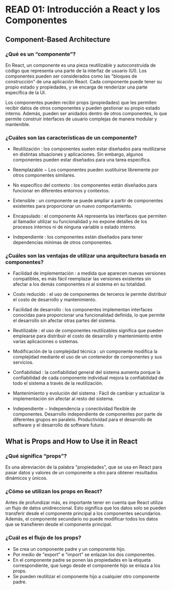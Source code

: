 # READ 01: Introducción a React y los Componentes

## Component-Based Architecture

### ¿Qué es un “componente”?
En React, un componente es una pieza reutilizable y autoconstruida de código que representa una parte de la interfaz de usuario (UI). Los componentes pueden ser considerados como las "bloques de construcción" de una aplicación React. Cada componente puede tener su propio estado y propiedades, y se encarga de renderizar una parte específica de la UI.

Los componentes pueden recibir props (propiedades) que les permiten recibir datos de otros componentes y pueden gestionar su propio estado interno. Además, pueden ser anidados dentro de otros componentes, lo que permite construir interfaces de usuario complejas de manera modular y mantenible.

### ¿Cuáles son las características de un componente?

+ Reutilización : los componentes suelen estar diseñados para reutilizarse en distintas situaciones y aplicaciones. Sin embargo, algunos componentes pueden estar diseñados para una tarea específica.

+ Reemplazable − Los componentes pueden sustituirse libremente por otros componentes similares.

+ No específico del contexto : los componentes están diseñados para funcionar en diferentes entornos y contextos.

+ Extensible : un componente se puede ampliar a partir de componentes existentes para proporcionar un nuevo comportamiento.

+ Encapsulado : el componente AA representa las interfaces que permiten al llamador utilizar su funcionalidad y no expone detalles de los procesos internos ni de ninguna variable o estado interno.

+ Independiente : los componentes están diseñados para tener dependencias mínimas de otros componentes.

### ¿Cuáles son las ventajas de utilizar una arquitectura basada en componentes?

+ Facilidad de implementación : a medida que aparecen nuevas versiones compatibles, es más fácil reemplazar las versiones existentes sin afectar a los demás componentes ni al sistema en su totalidad.

+ Costo reducido : el uso de componentes de terceros le permite distribuir el costo de desarrollo y mantenimiento.

+ Facilidad de desarrollo : los componentes implementan interfaces conocidas para proporcionar una funcionalidad definida, lo que permite el desarrollo sin afectar otras partes del sistema.

+ Reutilizable : el uso de componentes reutilizables significa que pueden emplearse para distribuir el costo de desarrollo y mantenimiento entre varias aplicaciones o sistemas.

+ Modificación de la complejidad técnica : un componente modifica la complejidad mediante el uso de un contenedor de componentes y sus servicios.

+ Confiabilidad : la confiabilidad general del sistema aumenta porque la confiabilidad de cada componente individual mejora la confiabilidad de todo el sistema a través de la reutilización.

+ Mantenimiento y evolución del sistema : Fácil de cambiar y actualizar la implementación sin afectar al resto del sistema.

+ Independiente − Independencia y conectividad flexible de componentes. Desarrollo independiente de componentes por parte de diferentes grupos en paralelo. Productividad para el desarrollo de software y el desarrollo de software futuro.


## What is Props and How to Use it in React

### ¿Qué significa “props”?

Es una abreviación de la palabra "propiedades", que se usa en React para pasar datos y valores de un componente a otro para obtener resultados dinámicos y únicos.

### ¿Cómo se utilizan los props en React?

Antes de profundizar más, es importante tener en cuenta que React utiliza un flujo de datos unidireccional. Esto significa que los datos solo se pueden transferir desde el componente principal a los componentes secundarios. Además, el componente secundario no puede modificar todos los datos que se transfieren desde el componente principal.

### ¿Cuál es el flujo de los props?

+ Se crea un componente padre y un componente hijo.
+ Por medio de "export" e "import" se enlazan los dos componentes.
+ En el componente padre se ponen las propiedades en la etiqueta correspondiente, que luego desde el componente hijo se enlaza a los props.
+ Se pueden reutilizar el componente hijo a cualquier otro componente padre.
